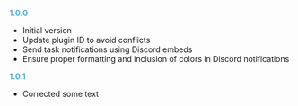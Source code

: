 **<span style="color:#56adda">1.0.0</span>**
- Initial version
- Update plugin ID to avoid conflicts
- Send task notifications using Discord embeds
- Ensure proper formatting and inclusion of colors in Discord notifications

**<span style="color:#56adda">1.0.1</span>**
- Corrected some text